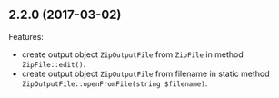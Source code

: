 ## 2.2.0 (2017-03-02)

Features:
  - create output object `ZipOutputFile` from `ZipFile` in method `ZipFile::edit()`.
  - create output object `ZipOutputFile` from filename in static method `ZipOutputFile::openFromFile(string $filename)`.